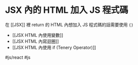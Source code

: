 # JSX 內的 HTML 加入 JS 程式碼
在 [[JSX]] 裡 return 的 HTML 內想加入 JS 程式碼的話需要使用 `{}`

- [[JSX HTML 內使用變數]]
- [[JSX HTML 內寫迴圈]]
- [[JSX HTML 內使用 if (Tenery Operator)]]

#js/react #js